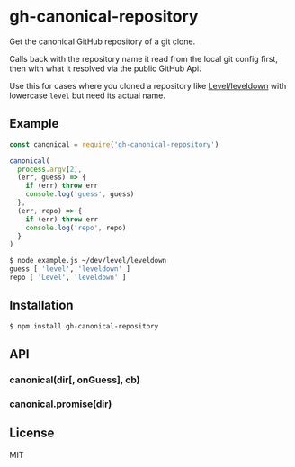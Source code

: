 # gh-canonical-repository

Get the canonical GitHub repository of a git clone.

Calls back with the repository name it read from the local git config first, then with what it resolved via the public GitHub Api.

Use this for cases where you cloned a repository like [Level/leveldown](https://github.com/Level/leveldown) with lowercase `level` but need its actual name.

## Example

```js
const canonical = require('gh-canonical-repository')

canonical(
  process.argv[2],
  (err, guess) => {
    if (err) throw err
    console.log('guess', guess)
  },
  (err, repo) => {
    if (err) throw err
    console.log('repo', repo)
  }
)
```

```bash
$ node example.js ~/dev/level/leveldown
guess [ 'level', 'leveldown' ]
repo [ 'Level', 'leveldown' ]
```

## Installation

```bash
$ npm install gh-canonical-repository
```

## API

### canonical(dir[, onGuess], cb)

### canonical.promise(dir)

## License

MIT
